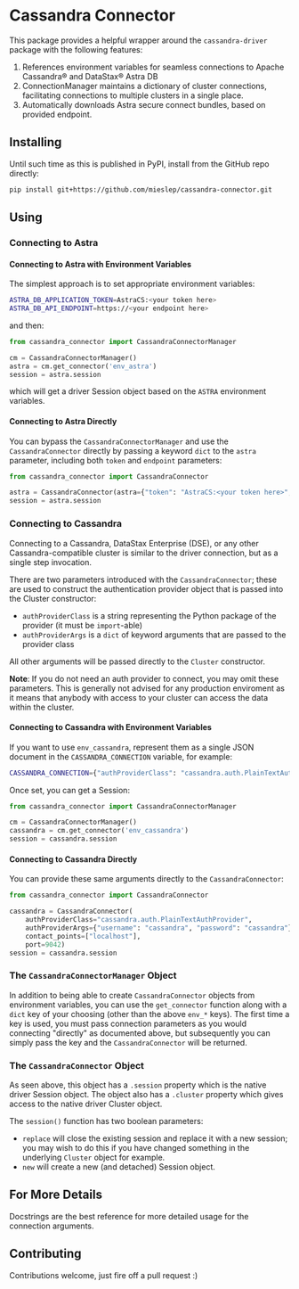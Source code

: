 # Cassandra Connector

This package provides a helpful wrapper around the `cassandra-driver` package with the following features:

1. References environment variables for seamless connections to Apache Cassandra® and DataStax® Astra DB
2. ConnectionManager maintains a dictionary of cluster connections, facilitating connections to multiple 
   clusters in a single place.
3. Automatically downloads Astra secure connect bundles, based on provided endpoint.

## Installing

Until such time as this is published in PyPI, install from the GitHub repo directly:

```bash
pip install git+https://github.com/mieslep/cassandra-connector.git
```

## Using

### Connecting to Astra

#### Connecting to Astra with Environment Variables

The simplest approach is to set appropriate environment variables:

```bash
ASTRA_DB_APPLICATION_TOKEN=AstraCS:<your token here>
ASTRA_DB_API_ENDPOINT=https://<your endpoint here>
```

and then:

```python
from cassandra_connector import CassandraConnectorManager

cm = CassandraConnectorManager()
astra = cm.get_connector('env_astra')
session = astra.session
```

which will get a driver Session object based on the `ASTRA` environment variables. 

#### Connecting to Astra Directly

You can bypass the `CassandraConnectorManager` and use the `CassandraConnector` directly by passing a keyword `dict`
to the `astra` parameter, including both `token` and `endpoint` parameters:

```python
from cassandra_connector import CassandraConnector

astra = CassandraConnector(astra={"token": "AstraCS:<your token here>", "endpoint": "https://<your endpoint here>"})
session = astra.session
```

### Connecting to Cassandra

Connecting to a Cassandra, DataStax Enterprise (DSE), or any other Cassandra-compatible cluster is similar to 
the driver connection, but as a single step invocation.

There are two parameters introduced with the `CassandraConnector`; these are used to construct the authentication 
provider object that is passed into the Cluster constructor:

* `authProviderClass` is a string representing the Python package of the provider (it must be `import`-able)
* `authProviderArgs` is a `dict` of keyword arguments that are passed to the provider class

All other arguments will be passed directly to the `Cluster` constructor.

**Note**: If you do not need an auth provider to connect, you may omit these parameters. This is generally not 
advised for any production enviroment as it means that anybody with access to your cluster can access the data 
within the cluster.

#### Connecting to Cassandra with Environment Variables

If you want to use `env_cassandra`, represent them as a single JSON document in the `CASSANDRA_CONNECTION` variable, for example:

```bash
CASSANDRA_CONNECTION={"authProviderClass": "cassandra.auth.PlainTextAuthProvider", "authProviderArgs": {"username": "cassandra", "password": "cassandra"}, "contact_points": ["localhost"], "port": 9042}
```

Once set, you can get a Session:

```python
from cassandra_connector import CassandraConnectorManager

cm = CassandraConnectorManager()
cassandra = cm.get_connector('env_cassandra')
session = cassandra.session
```

#### Connecting to Cassandra Directly

You can provide these same arguments directly to the `CassandraConnector`: 

```python
from cassandra_connector import CassandraConnector

cassandra = CassandraConnector(
    authProviderClass="cassandra.auth.PlainTextAuthProvider",
    authProviderArgs={"username": "cassandra", "password": "cassandra"},
    contact_points=["localhost"],
    port=9042)
session = cassandra.session
```

### The `CassandraConnectorManager` Object

In addition to being able to create `CassandraConnector` objects from environment variables, you can use the `get_connector` function
along with a `dict` key of your choosing (other than the above `env_*` keys). The first time a key is used, you must 
pass connection parameters as you would connecting "directly" as documented above, but subsequently you can simply pass the key 
and the `CassandraConnector` will be returned.

### The `CassandraConnector` Object

As seen above, this object has a `.session` property which is the native driver Session object. The object also has a `.cluster` 
property which gives access to the native driver Cluster object. 

The `session()` function has two boolean parameters:
* `replace` will close the existing session and replace it with a new session; you may wish to do this if you have changed something
  in the underlying `Cluster` object for example.
* `new` will create a new (and detached) Session object.

## For More Details

Docstrings are the best reference for more detailed usage for the connection arguments.

## Contributing

Contributions welcome, just fire off a pull request :) 

